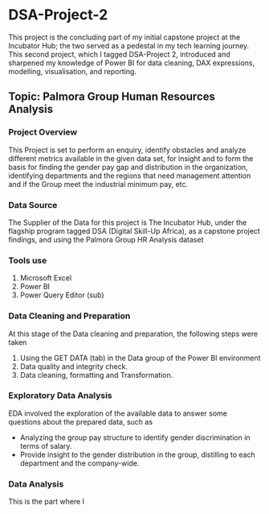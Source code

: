 # DSA-Project-2
This project is the concluding part of my initial capstone project at the Incubator Hub; the two  served as a pedestal in my tech learning journey. 
This second project, which I tagged DSA-Project 2, introduced and sharpened my knowledge of Power BI for data cleaning, DAX expressions, modelling, visualisation, and reporting.

 ## Topic: Palmora Group Human Resources Analysis

### Project Overview  
This Project  is set to perform an enquiry, identify obstacles and analyze different metrics available in the given data set, for insight and to form the basis for finding  the gender pay gap and distribution in the organization, identifying departments and the regions that need management attention and if the Group meet the industrial minimum pay, etc.

### Data Source 
The Supplier of the Data for this project is The Incubator Hub, under the flagship program tagged DSA (Digital Skill-Up Africa), as a capstone project findings, and using the Palmora Group HR Analysis  dataset
 
### Tools use
 1. Microsoft Excel
 2. Power BI
 3. Power Query Editor (sub)

### Data Cleaning and Preparation 
 At this stage of  the Data cleaning and preparation, the following steps were taken 
 1. Using the GET DATA (tab) in the Data group of the Power BI environment
 2. Data quality and integrity check.
 3. Data cleaning, formatting and Transformation.
  

### Exploratory Data Analysis
EDA involved the exploration of the available data to answer some questions about the prepared data, such as 
- Analyzing the group pay structure to identify gender discrimination in terms of salary.
- Provide insight to the gender distribution in the group, distilling to each department and the company-wide. 

  
###  Data Analysis
This is the part where I 





